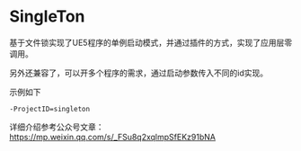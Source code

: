 # SingleTon
基于文件锁实现了UE5程序的单例启动模式，并通过插件的方式，实现了应用层零调用。

另外还兼容了，可以开多个程序的需求，通过启动参数传入不同的id实现。

示例如下
```
-ProjectID=singleton
```


详细介绍参考公众号文章：
https://mp.weixin.qq.com/s/_FSu8q2xqlmpSfEKz91bNA

